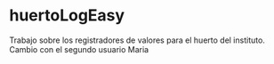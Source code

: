 # huertoLogEasy
Trabajo sobre los registradores de valores para el huerto del instituto.
Cambio con el segundo usuario Maria
